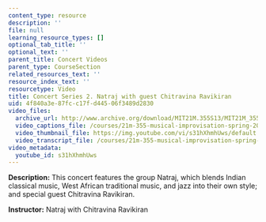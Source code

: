 ```yaml
---
content_type: resource
description: ''
file: null
learning_resource_types: []
optional_tab_title: ''
optional_text: ''
parent_title: Concert Videos
parent_type: CourseSection
related_resources_text: ''
resource_index_text: ''
resourcetype: Video
title: Concert Series 2. Natraj with guest Chitravina Ravikiran
uid: 4f840a3e-87fc-c17f-d445-06f3489d2830
video_files:
  archive_url: http://www.archive.org/download/MIT21M.355S13/MIT21M_355S13_concert_series_2_300k.mp4
  video_captions_file: /courses/21m-355-musical-improvisation-spring-2013/cb8e727207255715827deb322230a234_s31hXhmhUws.vtt
  video_thumbnail_file: https://img.youtube.com/vi/s31hXhmhUws/default.jpg
  video_transcript_file: /courses/21m-355-musical-improvisation-spring-2013/66d66395edd9203a0fbc943e44128376_s31hXhmhUws.pdf
video_metadata:
  youtube_id: s31hXhmhUws
---
```


**Description:** This concert features the group Natraj, which blends Indian classical music, West African traditional music, and jazz into their own style; and special guest Chitravina Ravikiran.

**Instructor:** Natraj with Chitravina Ravikiran